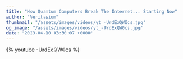 ```yaml
---
title: "How Quantum Computers Break The Internet... Starting Now"
author: "Veritasium"
thumbnail: "/assets/images/videos/yt_-UrdExQW0cs.jpg"
og_image: "/assets/images/videos/yt_-UrdExQW0cs.jpg"
date: "2023-04-10 03:30:07 +0000"
---
```


{% youtube -UrdExQW0cs %}